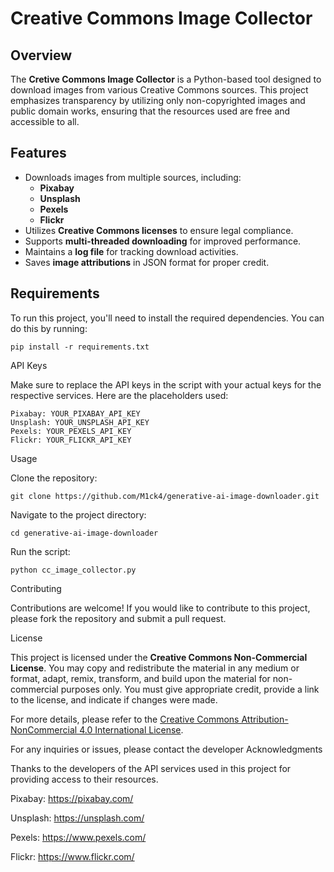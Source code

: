 
# Creative Commons Image Collector

## Overview
The **Cretive Commons Image Collector** is a Python-based tool designed to download images from various Creative Commons sources. This project emphasizes transparency by utilizing only non-copyrighted images and public domain works, ensuring that the resources used are free and accessible to all.

## Features
- Downloads images from multiple sources, including:
  - **Pixabay**
  - **Unsplash**
  - **Pexels**
  - **Flickr**
- Utilizes **Creative Commons licenses** to ensure legal compliance.
- Supports **multi-threaded downloading** for improved performance.
- Maintains a **log file** for tracking download activities.
- Saves **image attributions** in JSON format for proper credit.

## Requirements
To run this project, you'll need to install the required dependencies. You can do this by running:

    pip install -r requirements.txt

API Keys

Make sure to replace the API keys in the script with your actual keys for the respective services. Here are the placeholders used:

    Pixabay: YOUR_PIXABAY_API_KEY
    Unsplash: YOUR_UNSPLASH_API_KEY
    Pexels: YOUR_PEXELS_API_KEY
    Flickr: YOUR_FLICKR_API_KEY

Usage

Clone the repository:

    git clone https://github.com/M1ck4/generative-ai-image-downloader.git

Navigate to the project directory:

    cd generative-ai-image-downloader

Run the script:

    python cc_image_collector.py

Contributing

Contributions are welcome! If you would like to contribute to this project, please fork the repository and submit a pull request.


License

This project is licensed under the **Creative Commons Non-Commercial License**. You may copy and redistribute the material in any medium or format, adapt, remix, transform, and build upon the material for non-commercial purposes only. You must give appropriate credit, provide a link to the license, and indicate if changes were made.

For more details, please refer to the [Creative Commons Attribution-NonCommercial 4.0 International License](https://creativecommons.org/licenses/by-nc/4.0/).


For any inquiries or issues, please contact the developer
Acknowledgments

Thanks to the developers of the API services used in this project for providing access to their resources.

Pixabay: https://pixabay.com/

Unsplash: https://unsplash.com/

Pexels: https://www.pexels.com/

Flickr: https://www.flickr.com/
